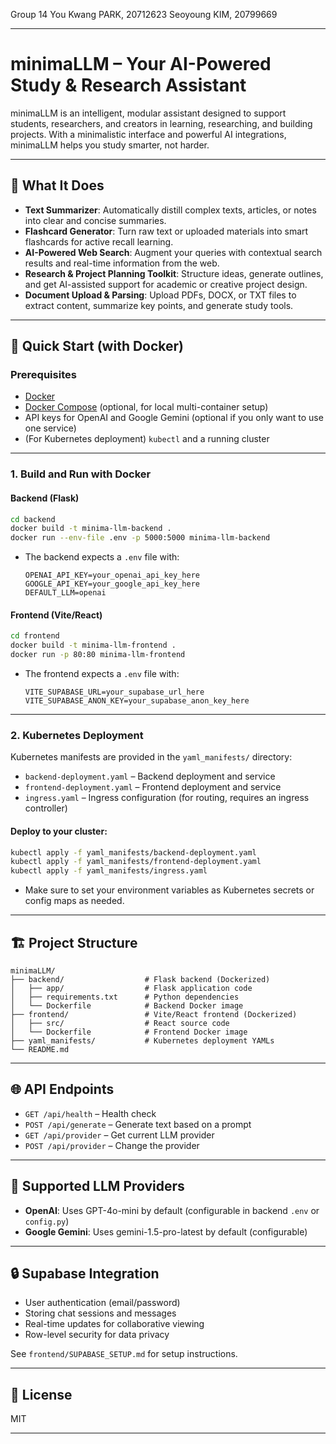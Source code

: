 Group 14
You Kwang PARK, 20712623
Seoyoung KIM, 20799669


---

# minimaLLM – Your AI-Powered Study & Research Assistant

minimaLLM is an intelligent, modular assistant designed to support students, researchers, and creators in learning, researching, and building projects. With a minimalistic interface and powerful AI integrations, minimaLLM helps you study smarter, not harder.

---

## 🧠 What It Does

- **Text Summarizer**: Automatically distill complex texts, articles, or notes into clear and concise summaries.
- **Flashcard Generator**: Turn raw text or uploaded materials into smart flashcards for active recall learning.
- **AI-Powered Web Search**: Augment your queries with contextual search results and real-time information from the web.
- **Research & Project Planning Toolkit**: Structure ideas, generate outlines, and get AI-assisted support for academic or creative project design.
- **Document Upload & Parsing**: Upload PDFs, DOCX, or TXT files to extract content, summarize key points, and generate study tools.

---

## 🚀 Quick Start (with Docker)

### Prerequisites

- [Docker](https://www.docker.com/get-started)
- [Docker Compose](https://docs.docker.com/compose/) (optional, for local multi-container setup)
- API keys for OpenAI and Google Gemini (optional if you only want to use one service)
- (For Kubernetes deployment) `kubectl` and a running cluster

---

### 1. Build and Run with Docker

#### Backend (Flask)

```bash
cd backend
docker build -t minima-llm-backend .
docker run --env-file .env -p 5000:5000 minima-llm-backend
```

- The backend expects a `.env` file with:
  ```
  OPENAI_API_KEY=your_openai_api_key_here
  GOOGLE_API_KEY=your_google_api_key_here
  DEFAULT_LLM=openai
  ```

#### Frontend (Vite/React)

```bash
cd frontend
docker build -t minima-llm-frontend .
docker run -p 80:80 minima-llm-frontend
```

- The frontend expects a `.env` file with:
  ```
  VITE_SUPABASE_URL=your_supabase_url_here
  VITE_SUPABASE_ANON_KEY=your_supabase_anon_key_here
  ```

---

### 2. Kubernetes Deployment

Kubernetes manifests are provided in the `yaml_manifests/` directory:

- `backend-deployment.yaml` – Backend deployment and service
- `frontend-deployment.yaml` – Frontend deployment and service
- `ingress.yaml` – Ingress configuration (for routing, requires an ingress controller)

#### Deploy to your cluster:

```bash
kubectl apply -f yaml_manifests/backend-deployment.yaml
kubectl apply -f yaml_manifests/frontend-deployment.yaml
kubectl apply -f yaml_manifests/ingress.yaml
```

- Make sure to set your environment variables as Kubernetes secrets or config maps as needed.

---

## 🏗️ Project Structure

```
minimaLLM/
├── backend/                  # Flask backend (Dockerized)
│   ├── app/                  # Flask application code
│   ├── requirements.txt      # Python dependencies
│   └── Dockerfile            # Backend Docker image
├── frontend/                 # Vite/React frontend (Dockerized)
│   ├── src/                  # React source code
│   └── Dockerfile            # Frontend Docker image
├── yaml_manifests/           # Kubernetes deployment YAMLs
└── README.md
```

---

## 🌐 API Endpoints

- `GET /api/health` – Health check
- `POST /api/generate` – Generate text based on a prompt
- `GET /api/provider` – Get current LLM provider
- `POST /api/provider` – Change the provider

---

## 🧩 Supported LLM Providers

- **OpenAI**: Uses GPT-4o-mini by default (configurable in backend `.env` or `config.py`)
- **Google Gemini**: Uses gemini-1.5-pro-latest by default (configurable)

---

## 🔒 Supabase Integration

- User authentication (email/password)
- Storing chat sessions and messages
- Real-time updates for collaborative viewing
- Row-level security for data privacy

See `frontend/SUPABASE_SETUP.md` for setup instructions.

---

## 📝 License

MIT

---

